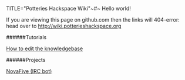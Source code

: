 TITLE="Potteries Hackspace Wiki"~#~
Hello world!

If you are viewing this page on github.com then the links will 404-error: head over to <http://wiki.potterieshackspace.org>

######Tutorials

[How to edit the knowledgebase](/tutorials/editing_knowlegebase.html)

######Projects

[NovaFive (IRC bot)](/projects/novafive.html)

